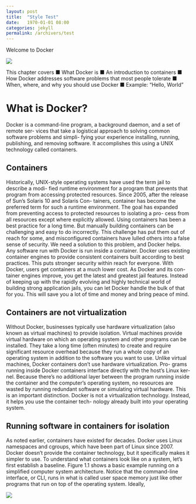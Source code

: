 ```yaml
---
layout: post
title:  "Style Test"
date:   1970-01-01 08:00
categories: jekyll
permalink: /archivers/test
---
```


Welcome to Docker

![](https://www.maketecheasier.com/assets/uploads/2019/01/docker-featured-400x200.jpg)

This chapter covers
■ What Docker is
■ An introduction to containers
■ How Docker addresses software problems that most people tolerate
■ When, where, and why you should use Docker
■ Example: “Hello, World”

# What is Docker?

Docker is a command-line program, a background daemon, and a set of remote ser- vices that take a logistical approach to solving common software problems and simpli- fying your experience installing, running, publishing, and removing software. It accomplishes this using a UNIX technology called containers.

## Containers

Historically, UNIX-style operating systems have used the term jail to describe a modi- fied runtime environment for a program that prevents that program from accessing protected resources. Since 2005, after the release of Sun’s Solaris 10 and Solaris Con- tainers, container has become the preferred term for such a runtime environment. The goal has expanded from preventing access to protected resources to isolating a pro- cess from all resources except where explicitly allowed.
Using containers has been a best practice for a long time. But manually building containers can be challenging and easy to do incorrectly. This challenge has put them out of reach for some, and misconfigured containers have lulled others into a false sense of security. We need a solution to this problem, and Docker helps. Any software run with Docker is run inside a container. Docker uses existing container engines to provide consistent containers built according to best practices. This puts stronger security within reach for everyone.
With Docker, users get containers at a much lower cost. As Docker and its con- tainer engines improve, you get the latest and greatest jail features. Instead of keeping up with the rapidly evolving and highly technical world of building strong application jails, you can let Docker handle the bulk of that for you. This will save you a lot of time and money and bring peace of mind.

## Containers are not virtualization

Without Docker, businesses typically use hardware virtualization (also known as virtual machines) to provide isolation. Virtual machines provide virtual hardware on which an operating system and other programs can be installed. They take a long time (often minutes) to create and require significant resource overhead because they run a whole copy of an operating system in addition to the software you want to use.
Unlike virtual machines, Docker containers don’t use hardware virtualization. Pro- grams running inside Docker containers interface directly with the host’s Linux ker- nel. Because there’s no additional layer between the program running inside the container and the computer’s operating system, no resources are wasted by running redundant software or simulating virtual hardware. This is an important distinction. Docker is not a virtualization technology. Instead, it helps you use the container tech- nology already built into your operating system.

## Running software in containers for isolation

As noted earlier, containers have existed for decades. Docker uses Linux namespaces and cgroups, which have been part of Linux since 2007. Docker doesn’t provide the container technology, but it specifically makes it simpler to use. To understand what containers look like on a system, let’s first establish a baseline. Figure 1.1 shows a basic example running on a simplified computer system architecture.
Notice that the command-line interface, or CLI, runs in what is called user space memory just like other programs that run on top of the operating system. Ideally,

![](http://prntscr.com/mnz5u2)